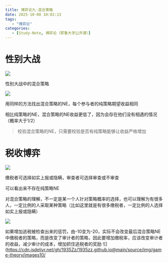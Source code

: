 ```yaml
---
title: 博弈论九-混合策略
date: 2025-10-08 10:02:13
tags: 
   - "博弈论"
categories: 
   - [Study-Note, 博弈论（耶鲁大学公开课）]
---
```


# 性别大战

![](https://cdn.jsdelivr.net/gh/1935Zz/1935zz.github.io@main/source/img/game-theory/images10/image.png)

性别大战中的混合策略



![](https://cdn.jsdelivr.net/gh/1935Zz/1935zz.github.io@main/source/img/game-theory/images10/image-1.png)

用同样的方法找出混合策略的NE，每个参与者的纯策略期望收益相同

相比纯策略的NE，混合策略的NE收益更低了，因为会存在他们没有相遇的情况（概率大于1/2）

> 校验混合策略的NE，只需要校验是否有纯策略能够让收益严格增加

# 税收博弈

![](https://cdn.jsdelivr.net/gh/1935Zz/1935zz.github.io@main/source/img/game-theory/images10/image-2.png)

缴税者可选择如实上报或隐瞒，审查者可选择审查或不审查

可以看出来不存在纯策略NE

对混合策略的理解，不一定是某一个人针对策略概率的选择，也可以理解为有很多人，一定比例的人采取某种策略（比如这里就是有很多缴税者，一定比例的人选择如实上报或隐瞒）



![](https://cdn.jsdelivr.net/gh/1935Zz/1935zz.github.io@main/source/img/game-theory/images10/image-3.png)

如果增加逃税被检查出来的惩罚，由-10变为-20，实际不会改变最后混合策略NE中缴税者的策略，而是改变了审计者的策略，因此要增加缴税率，应该改变审计者的收益，减少审计的成本，增加抓住逃税者的奖励
![](https://cdn.jsdelivr.net/gh/1935Zz/1935zz.github.io@main/source/img/game-theory/images10/